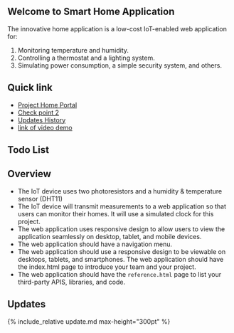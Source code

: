 ## Welcome to Smart Home Application 

The innovative home application is a low-cost IoT-enabled web application for:
1. Monitoring temperature and humidity.
2. Controlling a thermostat and a lighting system.
3. Simulating power consumption, a simple security system, and others.

## Quick link

- [Project Home Portal](https://ec2-54-151-67-43.us-west-1.compute.amazonaws.com/)
- [Check point 2](checkpoint2.md)
- [Updates History](update.md)
- [link of video demo](https://drive.google.com/file/d/1o_tCyV5lNdAILVl7f4SEeocQd3oz1y8E/view?usp=sharing)

## Todo List


## Overview

- The IoT device uses two photoresistors and a humidity & temperature sensor (DHT11)
- The IoT device will transmit measurements to a web application so that users can monitor their homes. It will use a simulated clock for this project.
- The web application uses responsive design to allow users to view the application seamlessly on desktop, tablet, and mobile devices.
- The web application should have a navigation menu.
- The web application should use a responsive design to be viewable on desktops, tablets, and smartphones. The web application should have the index.html page to introduce your team and your project.
- The web application should have the `reference.html` page to list your third-party APIS, libraries, and code.

## Updates

{% include_relative update.md max-height="300pt" %}



